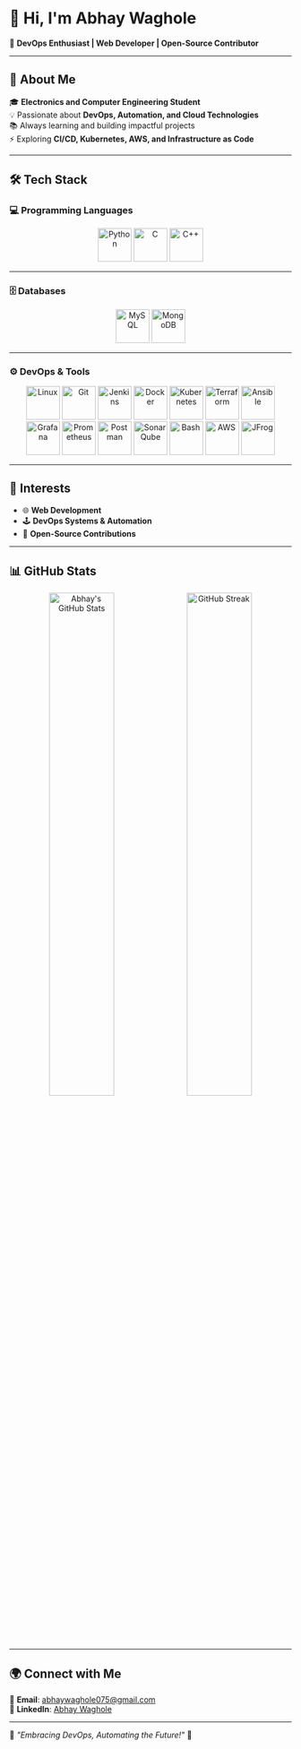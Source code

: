 # 👋 Hi, I'm Abhay Waghole  

🚀 **DevOps Enthusiast | Web Developer | Open-Source Contributor**  

---

## 🌟 About Me  
🎓 **Electronics and Computer Engineering Student**   
💡 Passionate about **DevOps, Automation, and Cloud Technologies**  
📚 Always learning and building impactful projects  
⚡ Exploring **CI/CD, Kubernetes, AWS, and Infrastructure as Code**  

---

## 🛠️ Tech Stack  

### 💻 Programming Languages  
<p align="center">
  <img src="https://cdn.jsdelivr.net/gh/devicons/devicon/icons/python/python-original.svg" width="60" title="Python" />
  <img src="https://cdn.jsdelivr.net/gh/devicons/devicon/icons/c/c-original.svg" width="60" title="C" />
  <img src="https://cdn.jsdelivr.net/gh/devicons/devicon/icons/cplusplus/cplusplus-original.svg" width="60" title="C++" />
</p>

---

### 🗄️ Databases  
<p align="center">
  <img src="https://cdn.jsdelivr.net/gh/devicons/devicon/icons/mysql/mysql-original.svg" width="60" title="MySQL" />
  <img src="https://cdn.jsdelivr.net/gh/devicons/devicon/icons/mongodb/mongodb-original.svg" width="60" title="MongoDB" />
</p>

---

### ⚙️ DevOps & Tools  
<p align="center">
  <img src="https://cdn.jsdelivr.net/gh/devicons/devicon/icons/linux/linux-original.svg" width="60" title="Linux" />
  <img src="https://cdn.jsdelivr.net/gh/devicons/devicon/icons/git/git-original.svg" width="60" title="Git" />
  <img src="https://cdn.jsdelivr.net/gh/devicons/devicon/icons/jenkins/jenkins-original.svg" width="60" title="Jenkins" />
  <img src="https://cdn.jsdelivr.net/gh/devicons/devicon/icons/docker/docker-original.svg" width="60" title="Docker" />
  <img src="https://cdn.jsdelivr.net/gh/devicons/devicon/icons/kubernetes/kubernetes-plain.svg" width="60" title="Kubernetes" />
  <img src="https://cdn.jsdelivr.net/gh/devicons/devicon/icons/terraform/terraform-original.svg" width="60" title="Terraform" />
  <img src="https://cdn.jsdelivr.net/gh/devicons/devicon/icons/ansible/ansible-original.svg" width="60" title="Ansible" />
  <img src="https://cdn.jsdelivr.net/gh/devicons/devicon/icons/grafana/grafana-original.svg" width="60" title="Grafana" />
  <img src="https://cdn.jsdelivr.net/gh/devicons/devicon/icons/prometheus/prometheus-original.svg" width="60" title="Prometheus" />
  <img src="https://cdn.jsdelivr.net/gh/devicons/devicon/icons/postman/postman-original.svg" width="60" title="Postman" />
  <img src="https://cdn.jsdelivr.net/gh/devicons/devicon/icons/sonarqube/sonarqube-original.svg" width="60" title="SonarQube" />
  <img src="https://cdn.jsdelivr.net/gh/devicons/devicon/icons/bash/bash-original.svg" width="60" title="Bash" />
  <img src="https://cdn.jsdelivr.net/gh/devicons/devicon/icons/amazonwebservices/amazonwebservices-original-wordmark.svg" width="60" title="AWS" />
  <img src="https://cdn.simpleicons.org/jfrog/41BF47" width="60" title="JFrog" />

</p>

---

## 🎯 Interests  
- 🌐 **Web Development**  
- 🕹️ **DevOps Systems & Automation**  
- 🔧 **Open-Source Contributions**  

---

## 📊 GitHub Stats  

<p align="center">
  <img src="https://github-readme-stats.vercel.app/api?username=abhaywaghole&show_icons=true&theme=radical" alt="Abhay's GitHub Stats" width="48%" />
  <img src="https://github-readme-streak-stats.herokuapp.com/?user=abhaywaghole&theme=radical" alt="GitHub Streak" width="48%" />
</p>

---

## 🌍 Connect with Me  
📩 **Email**: [abhaywaghole075@gmail.com](mailto:abhaywaghole075@gmail.com)  
🔗 **LinkedIn**: [Abhay Waghole](https://www.linkedin.com/in/abhay-waghole-5ba677243)  

---

🚀 *"Embracing DevOps, Automating the Future!"* 🚀  
